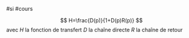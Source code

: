 #si #cours 

$$
H=\frac{D(p)}{1+D(p)R(p)}
$$
avec
$H$ la fonction de transfert
$D$ la chaîne directe
$R$ la chaîne de retour
